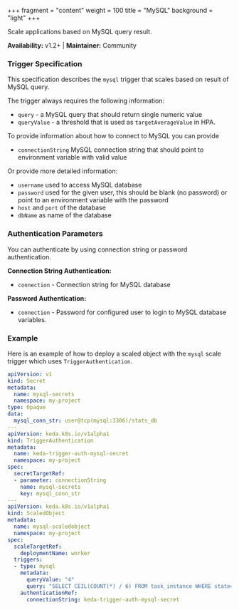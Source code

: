 +++
fragment = "content"
weight = 100
title = "MySQL"
background = "light"
+++

Scale applications based on MySQL query result.

**Availability:** v1.2+ | **Maintainer:** Community

<!--more-->

### Trigger Specification

This specification describes the `mysql` trigger that scales based on result of MySQL query.

The trigger always requires the following information:

- `query` - a MySQL query that should return single numeric value
- `queryValue` - a threshold that is used as `targetAverageValue` in HPA.

To provide information about how to connect to MySQL you can provide 
- `connectionString` MySQL connection string that should point to environment variable with valid value

Or provide more detailed information:

- `username` used to access MySQL database
- `password` used for the given user, this should be blank (no password) or point to an environment
 variable with the password
- `host` and `port` of the database
- `dbName` as name of the database

### Authentication Parameters

You can authenticate by using connection string or password authentication.

**Connection String Authentication:**

- `connection` - Connection string for MySQL database

**Password Authentication:**

- `connection` - Password for configured user to login to MySQL database
variables.

### Example

Here is an example of how to deploy a scaled object with the `mysql` scale trigger which uses
 `TriggerAuthentication`.

```yaml
apiVersion: v1
kind: Secret
metadata:
  name: mysql-secrets
  namespace: my-project
type: Opaque
data:
  mysql_conn_str: user@tcp(mysql:3306)/stats_db
---
apiVersion: keda.k8s.io/v1alpha1
kind: TriggerAuthentication
metadata:
  name: keda-trigger-auth-mysql-secret
  namespace: my-project
spec:
  secretTargetRef:
  - parameter: connectionString
    name: mysql-secrets
    key: mysql_conn_str
---
apiVersion: keda.k8s.io/v1alpha1
kind: ScaledObject
metadata:
  name: mysql-scaledobject
  namespace: my-project
spec:
  scaleTargetRef:
    deploymentName: worker
  triggers:
  - type: mysql
    metadata:
      queryValue: "4"
      query: "SELECT CEIL(COUNT(*) / 6) FROM task_instance WHERE state='running' OR state='queued'"
    authenticationRef:
      connectionString: keda-trigger-auth-mysql-secret
```
